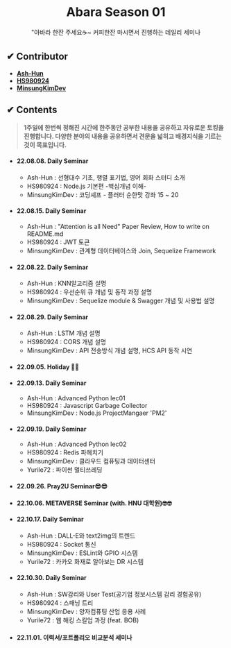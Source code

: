 <h1 align="center">Abara Season 01</h1>
<div align="center"><p>"아바라 한잔 주세요☕~ 커피한잔 마시면서 진행하는 데일리 세미나</p></div>


## ✔ Contributor
- [**Ash-Hun**](https://github.com/ash-hun)
- [**HS980924**](https://github.com/HS980924)
- [**MinsungKimDev**](https://github.com/MinsungKimDev)

## ✔ Contents
> **1주일에 한번씩 정해진 시간에 한주동안 공부한 내용을 공유하고 자유로운 토킹을 진행합니다. 다양한 분야의 내용을 공유하면서 견문을 넓히고 배경지식을 기르는것이 목표입니다.**

<!---
----------------------------------------------------------------------------
[ How to write mdfile? Through below form :) ]

- #### YY.mm.dd. Daily Seminar
  - Contributor 01 : Short explain, link   
  - Contributor 02 : Short explain, link  
  - Contributor 03 : Short explain, link    
  - etc..
  
----------------------------------------------------------------------------
--->

- #### **22.08.08. Daily Seminar**
  - Ash-Hun : 선형대수 기초, 행렬 표기법, 영어 회화 스터디 소개
  - HS980924 : Node.js 기본편 -핵심개념 이해-
  - MinsungKimDev : 코딩셰프 - 플러터 순한맛 강좌 15 ~ 20 
 
- #### **22.08.15. Daily Seminar**
  - Ash-Hun : "Attention is all Need" Paper Review, How to write on README.md  
  - HS980924 : JWT 토큰  
  - MinsungKimDev : 관계형 데이터베이스와 Join, Sequelize Framework  

- #### **22.08.22. Daily Seminar**
  - Ash-Hun :  KNN알고리즘 설명
  - HS980924 : 우선순위 큐 개념 및 동작 과정 설명
  - MinsungKimDev :  Sequelize module & Swagger 개념 및 사용법 설명

- #### **22.08.29. Daily Seminar**
  - Ash-Hun :   LSTM 개념 설명
  - HS980924 :   CORS 개념 설명
  - MinsungKimDev :   API 전송방식 개념 설명, HCS API 동작 시연

- #### **22.09.05. Holiday 🥰🥰**

- #### **22.09.13. Daily Seminar**
  - Ash-Hun : Advanced Python lec01 
  - HS980924 : Javascript Garbage Collector   
  - MinsungKimDev : Node.js ProjectMangaer 'PM2'  

- #### **22.09.19. Daily Seminar**
  - Ash-Hun : Advanced Python lec02  
  - HS980924 : Redis 파헤치기   
  - MinsungKimDev : 클라우드 컴퓨팅과 데이터센터  
  - Yurile72 : 파이썬 멀티쓰레딩
  
- #### **22.09.26. Pray2U Seminar😎😎**

- #### **22.10.06. METAVERSE Seminar (with. HNU 대학원)🤓🤓**

- #### **22.10.17. Daily Seminar**
  - Ash-Hun : DALL-E와 text2img의 트렌드  
  - HS980924 : Socket 통신   
  - MinsungKimDev : ESLint와 GPIO 시스템
  - Yurile72 : 카카오 화재로 알아보는 DR 시스템

- #### **22.10.30. Daily Seminar**
  - Ash-Hun : SW감리와 User Test(공기업 정보시스템 감리 경험공유)  
  - HS980924 : 스패닝 트리   
  - MinsungKimDev : 양자컴퓨팅 산업 응용 사례  
  - Yurile72 : 웹 해킹 스킬업 과정 (feat. BOB)  

- #### **22.11.01. 이력서/포트폴리오 비교분석 세미나**